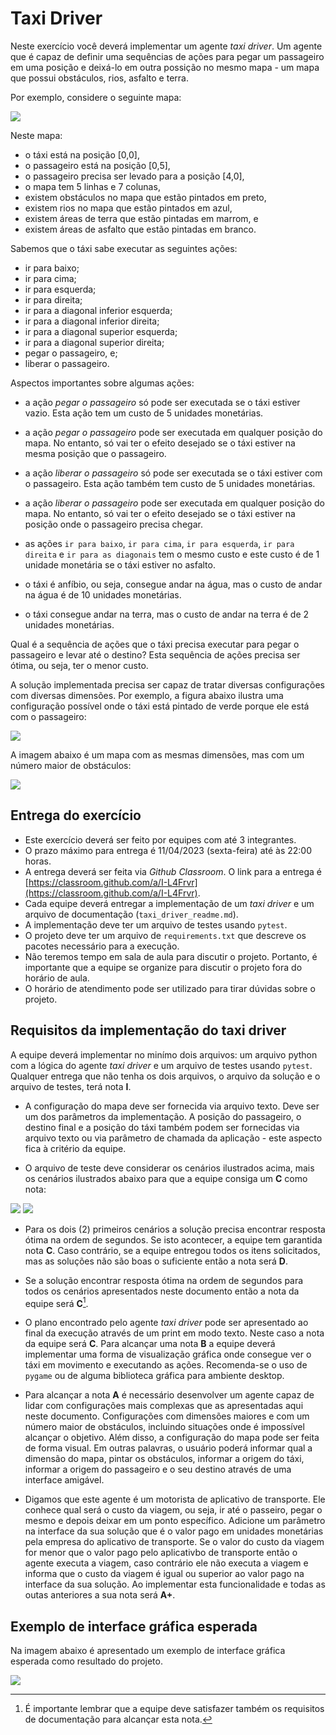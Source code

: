# Taxi Driver

Neste exercício você deverá implementar um agente *taxi driver*. Um agente que é capaz de definir uma sequências de ações para pegar um passageiro em uma posição e deixá-lo em outra possição no mesmo mapa - um mapa que possui obstáculos, rios, asfalto e terra. 

Por exemplo, considere o seguinte mapa: 

<img src="img/mapa_01.png">

Neste mapa: 

* o táxi está na posição [0,0], 
* o passageiro está na posição [0,5],
* o passageiro precisa ser levado para a posição [4,0], 
* o mapa tem 5 linhas e 7 colunas,
* existem obstáculos no mapa que estão pintados em preto,
* existem rios no mapa que estão pintados em azul,
* existem áreas de terra que estão pintadas em marrom, e
* existem áreas de asfalto que estão pintadas em branco.

Sabemos que o táxi sabe executar as seguintes ações: 

* ir para baixo;
* ir para cima;
* ir para esquerda;
* ir para direita; 
* ir para a diagonal inferior esquerda;
* ir para a diagonal inferior direita;
* ir para a diagonal superior esquerda;
* ir para a diagonal superior direita;
* pegar o passageiro, e;
* liberar o passageiro. 

Aspectos importantes sobre algumas ações: 

* a ação *pegar o passageiro* só pode ser executada se o táxi estiver vazio. Esta ação tem um custo de 5 unidades monetárias.

* a ação *pegar o passageiro* pode ser executada em qualquer posição do mapa. No entanto, só vai ter o efeito desejado se o táxi estiver na mesma posição que o passageiro. 

* a ação *liberar o passageiro* só pode ser executada se o táxi estiver com o passageiro. Esta ação também tem custo de 5 unidades monetárias. 

* a ação *liberar o passageiro* pode ser executada em qualquer posição do mapa. No entanto, só vai ter o efeito desejado se o táxi estiver na posição onde o passageiro precisa chegar.

* as ações `ir para baixo`,  `ir para cima`, `ir para esquerda`, `ir para direita` e `ir para as diagonais` tem o mesmo custo e este custo é de 1 unidade monetária se o táxi estiver no asfalto.

* o táxi é anfíbio, ou seja, consegue andar na água, mas o custo de andar na água é de 10 unidades monetárias.

* o táxi consegue andar na terra, mas o custo de andar na terra é de 2 unidades monetárias.

Qual é a sequência de ações que o táxi precisa executar para pegar o passageiro e levar até o destino? Esta sequência de ações precisa ser ótima, ou seja, ter o menor custo. 

A solução implementada precisa ser capaz de tratar diversas configurações com diversas dimensões. Por exemplo, a figura abaixo ilustra uma configuração possível onde o táxi está pintado de verde porque ele está com o passageiro:

<img src="img/mapa_02.png"> 

A imagem abaixo é um mapa com as mesmas dimensões, mas com um número maior de obstáculos: 

<img src="img/mapa_03.png">

## Entrega do exercício

* Este exercício deverá ser feito por equipes com até 3 integrantes.
* O prazo máximo para entrega é 11/04/2023 (sexta-feira) até às 22:00 horas.
* A entrega deverá ser feita via *Github Classroom*. O link para a entrega é [https://classroom.github.com/a/I-L4Frvr](https://classroom.github.com/a/I-L4Frvr).
* Cada equipe deverá entregar a implementação de um *taxi driver* e um arquivo de documentação (`taxi_driver_readme.md`).
* A implementação deve ter um arquivo de testes usando `pytest`.
* O projeto deve ter um arquivo de `requirements.txt` que descreve os pacotes necessário para a execução.
* Não teremos tempo em sala de aula para discutir o projeto. Portanto, é importante que a equipe se organize para discutir o projeto fora do horário de aula.
* O horário de atendimento pode ser utilizado para tirar dúvidas sobre o projeto. 

<!--

## Questões que precisam ser respondidas na documentação do exercício

O arquivo `taxi_driver_readme.md` deve apresentar os nomes dos integrantes da equipe e deverá responder as seguintes perguntas: 

* O que é relevante representar nos estados do mundo? Como os
    estados são estruturados (estrutura de dados) e qual o significado
    dela (dos campos)?
* Mostre como ficam representados os estados inicial e final
    segundo a representação adotada.
* Quais as operações sobre os estados?
    (detalhe como cada operação irá alterar os estados e quais as
    condições para cada operação ser executada)
* Que algoritmo de busca foi utilizado para resolver este problema considerando que a solução apresentada precisa ser ótima e que deve ser processada na ordem de segundos, no máximo em poucos minutos?
* A equipe fez uso de heurísticas? Se sim, explique as heurísticas utilizadas.
* Quais são os limites da solução? A solução consegue tratar mapas com que dimensões? Quão complexo pode ser a estrutura de obstáculos? 
* Uma explicação de como deve ser usada a implementação com exemplos. 

Todas as questões precisam estar respondidas para que a equipe tenha no mínimo nota **C** no trabalho como um todo. Se a equipe deixou de responder uma (1) ou duas (2) questões então a nota é **D**, caso contrário **I**. A documentação completa e coerente com a impĺementação é pré-requisito para que a equipe tenha no mínimo nota **C**.   

-->

## Requisitos da implementação do taxi driver

A equipe deverá implementar no minímo dois arquivos: um arquivo python com a lógica do agente *taxi driver* e um arquivo de testes usando `pytest`. Qualquer entrega que não tenha os dois arquivos, o arquivo da solução e o arquivo de testes, terá nota **I**. 

* A configuração do mapa deve ser fornecida via arquivo texto. Deve ser um dos parâmetros da implementação. A posição do passageiro, o destino final e a posição do táxi também podem ser fornecidas via arquivo texto ou via parâmetro de chamada da aplicação - este aspecto fica à critério da equipe. 

* O arquivo de teste deve considerar os cenários ilustrados acima, mais os cenários ilustrados abaixo para que a equipe consiga um **C** como nota: 

<img src="img/mapa_04.png">

<img src="img/mapa_05.png">

* Para os dois (2) primeiros cenários a solução precisa encontrar resposta ótima na ordem de segundos. Se isto acontecer, a equipe tem garantida nota **C**. Caso contrário, se a equipe entregou todos os itens solicitados, mas as soluções não são boas o suficiente então a nota será **D**.

* Se a solução encontrar resposta ótima na ordem de segundos para todos os cenários apresentados neste documento então a nota da equipe será **C**[^1].

* O plano encontrado pelo agente *taxi driver* pode ser apresentado ao final da execução através de um print em modo texto. Neste caso a nota da equipe será **C**. Para alcançar uma nota **B** a equipe deverá implementar uma forma de visualização gráfica onde consegue ver o táxi em movimento e executando as ações. Recomenda-se o uso de `pygame` ou de alguma biblioteca gráfica para ambiente desktop.  

* Para alcançar a nota **A** é necessário desenvolver um agente capaz de lidar com configurações mais complexas que as apresentadas aqui neste documento. Configurações com dimensões maiores e com um número maior de obstáculos, incluindo situações onde é impossível alcançar o objetivo. Além disso, a configuração do mapa pode ser feita de forma visual. Em outras palavras, o usuário poderá informar qual a dimensão do mapa, pintar os obstáculos, informar a origem do táxi, informar a origem do passageiro e o seu destino através de uma interface amigável.   

* Digamos que este agente é um motorista de aplicativo de transporte. Ele conhece qual será o custo da viagem, ou seja, ir até o passeiro, pegar o mesmo e depois deixar em um ponto específico. Adicione um parâmetro na interface da sua solução que é o valor pago em unidades monetárias pela empresa do aplicativo de transporte. Se o valor do custo da viagem for menor que o valor pago pelo aplicativbo de transporte então o agente executa a viagem, caso contrário ele não executa a viagem e informa que o custo da viagem é igual ou superior ao valor pago na interface da sua solução. Ao implementar esta funcionalidade e todas as outas anteriores a sua nota será **A+**.  

[^1]: É importante lembrar que a equipe deve satisfazer também os requisitos de documentação para alcançar esta nota.

## Exemplo de interface gráfica esperada

Na imagem abaixo é apresentado um exemplo de interface gráfica esperada como resultado do projeto. 

<img src="img/taxi_driver_ai_v2.gif">




